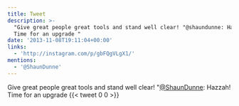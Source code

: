 ```yaml
---
title: Tweet
description: >-
  "Give great people great tools and stand well clear! "@shaundunne: Hazzah!
  Time for an upgrade "
date: '2013-11-08T19:11:04+00:00'
links:
  - 'http://instagram.com/p/gbFQgVLgX1/'
mentions:
  - '@ShaunDunne'
---
```

Give great people great tools and stand well clear! "[@ShaunDunne](https://twitter.com/@ShaunDunne): Hazzah! Time for an upgrade 
      {{< tweet 0 0 >}}
    
